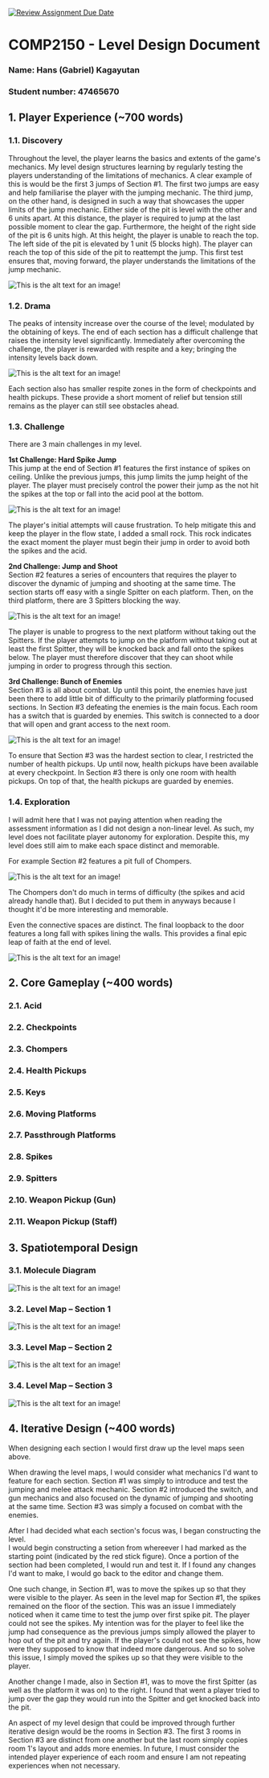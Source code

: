 [![Review Assignment Due Date](https://classroom.github.com/assets/deadline-readme-button-24ddc0f5d75046c5622901739e7c5dd533143b0c8e959d652212380cedb1ea36.svg)](https://classroom.github.com/a/YyUO0xtt)
# COMP2150  - Level Design Document
### Name: Hans (Gabriel) Kagayutan
### Student number: 47465670

## 1. Player Experience (~700 words)

### 1.1. Discovery
Throughout the level, the player learns the basics and extents of the game's mechanics. My level design structures learning by regularly testing the players understanding of the limitations of mechanics. A clear example of this is would be the first 3 jumps of Section #1. The first two jumps are easy and help familiarise the player with the jumping mechanic. The third jump, on the other hand, is designed in such a way that showcases the upper limits of the jump mechanic. Either side of the pit is level with the other and 6 units apart. At this distance, the player is required to jump at the last possible moment to clear the gap. Furthermore, the height of the right side of the pit is 6 units high. At this height, the player is unable to reach the top. The left side of the pit is elevated by 1 unit (5 blocks high). The player can reach the top of this side of the pit to reattempt the jump. This first test ensures that, moving forward, the player understands the limitations of the jump mechanic.

![This is the alt text for an image!](DocImages/JumpMechanicLimitations.png)

### 1.2. Drama
The peaks of intensity increase over the course of the level; modulated by the obtaining of keys. The end of each section has a difficult challenge that raises the intensity level significantly. Immediately after overcoming the challenge, the player is rewarded with respite and a key; bringing the intensity levels back down. 

![This is the alt text for an image!](DocImages/IntensityCurve.png)

Each section also has smaller respite zones in the form of checkpoints and health pickups. These provide a short moment of relief but tension still remains as the player can still see obstacles ahead.

### 1.3. Challenge
There are 3 main challenges in my level.      
  
**1st Challenge: Hard Spike Jump**      
This jump at the end of Section #1 features the first instance of spikes on ceiling. Unlike the previous jumps, this jump limits the jump height of the player. The player must precisely control the power their jump as the not hit the spikes at the top or fall into the acid pool at the bottom.

![This is the alt text for an image!](DocImages/HardSpikeJump.png)

The player's initial attempts will cause frustration. To help mitigate this and keep the player in the flow state, I added a small rock. This rock indicates the exact moment the player must begin their jump in order to avoid both the spikes and the acid.
  
  
**2nd Challenge: Jump and Shoot**    
Section #2 features a series of encounters that requires the player to discover the dynamic of jumping and shooting at the same time. The section starts off easy with a single Spitter on each platform. Then, on the third platform, there are 3 Spitters blocking the way.  

![This is the alt text for an image!](DocImages/JumpAndShoot.png)

The player is unable to progress to the next platform without taking out the Spitters. If the player attempts to jump on the platform without taking out at least the first Spitter, they will be knocked back and fall onto the spikes below. The player must therefore discover that they can shoot while jumping in order to progress through this section.  
  
  
**3rd Challenge: Bunch of Enemies**    
Section #3 is all about combat. Up until this point, the enemies have just been there to add little bit of difficulty to the primarily platforming focused sections. In Section #3 defeating the enemies is the main focus. Each room has a switch that is guarded by enemies. This switch is connected to a door that will open and grant access to the next room.

![This is the alt text for an image!](DocImages/BunchOfEnemies.png)

To ensure that Section #3 was the hardest section to clear, I restricted the number of health pickups. Up until now, health pickups have been available at every checkpoint. In Section #3 there is only one room with health pickups. On top of that, the health pickups are guarded by enemies.
  
  
### 1.4. Exploration
I will admit here that I was not paying attention when reading the assessment information as I did not design a non-linear level. As such, my level does not facilitate player autonomy for exploration. Despite this, my level does still aim to make each space distinct and memorable.  
   
For example Section #2 features a pit full of Chompers.

![This is the alt text for an image!](DocImages/ChomperPit.png)

The Chompers don't do much in terms of difficulty (the spikes and acid already handle that). But I decided to put them in anyways because I thought it'd be more interesting and memorable.  
  
   
Even the connective spaces are distinct. The final loopback to the door features a long fall with spikes lining the walls. This provides a final epic leap of faith at the end of level.

![This is the alt text for an image!](DocImages/LeapOfFaith.png)

## 2. Core Gameplay (~400 words)

### 2.1. Acid

### 2.2. Checkpoints

### 2.3. Chompers

### 2.4. Health Pickups

### 2.5. Keys

### 2.6. Moving Platforms

### 2.7. Passthrough Platforms

### 2.8. Spikes

### 2.9. Spitters

### 2.10. Weapon Pickup (Gun)

### 2.11. Weapon Pickup (Staff)


## 3. Spatiotemporal Design
### 3.1. Molecule Diagram
![This is the alt text for an image!](DocImages/LevelDesignMoleculeDiagram.png)

### 3.2. Level Map – Section 1
![This is the alt text for an image!](DocImages/Section1LevelMap.png)

### 3.3.	Level Map – Section 2
![This is the alt text for an image!](DocImages/Section2LevelMap.png)

### 3.4.	Level Map – Section 3
![This is the alt text for an image!](DocImages/Section3LevelMap.png)

## 4. Iterative Design (~400 words)
When designing each section I would first draw up the level maps seen above.  
    
When drawing the level maps, I would consider what mechanics I'd want to feature for each section. Section #1 was simply to introduce and test the jumping and melee attack mechanic. Section #2 introduced the switch, and gun mechanics and also focused on the dynamic of jumping and shooting at the same time. Section #3 was simply a focused on combat with the enemies.  
          
After I had decided what each section's focus was, I began constructing the level.  
I would begin constructing a setion from whereever I had marked as the starting point (indicated by the red stick figure). Once a portion of the section had been completed, I would run and test it. If I found any changes I'd want to make, I would go back to the editor and change them.  
         
One such change, in Section #1, was to move the spikes up so that they were visible to the player. As seen in the level map for Section #1, the spikes remained on the floor of the section. This was an issue I immediately noticed when it came time to test the jump over first spike pit. The player could not see the spikes. My intention was for the player to feel like the jump had consequence as the previous jumps simply allowed the player to hop out of the pit and try again. If the player's could not see the spikes, how were they supposed to know that indeed more dangerous. And so to solve this issue, I simply moved the spikes up so that they were visible to the player.  
      
Another change I made, also in Section #1, was to move the first Spitter (as well as the platform it was on) to the right. I found that went a player tried to jump over the gap they would run into the Spitter and get knocked back into the pit.
        
An aspect of my level design that could be improved through further iterative design would be the rooms in Section #3. The first 3 rooms in Section #3 are distinct from one another but the last room simply copies room 1's layout and adds more enemies. In future, I must consider the intended player experience of each room and ensure I am not repeating experiences when not necessary.